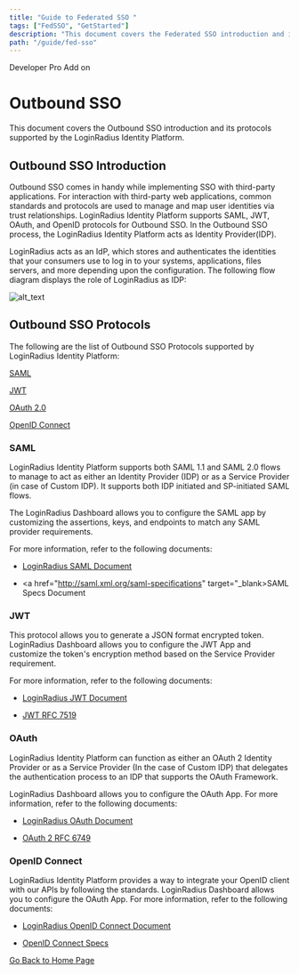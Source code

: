 ```yaml
---
title: "Guide to Federated SSO "
tags: ["FedSSO", "GetStarted"]
description: "This document covers the Federated SSO introduction and its protocols supported by the LoginRadius Identity Platform."
path: "/guide/fed-sso"
---
```


<span class="devloper-premium plan-tag">Developer Pro</span>
<span class="devloper-premium plan-tag">Add on</span>

# Outbound SSO

This document covers the Outbound SSO introduction and its protocols supported by the LoginRadius Identity Platform.

## Outbound SSO Introduction

Outbound SSO comes in handy while implementing SSO with third-party applications. For interaction with third-party web applications, common standards and protocols are used to manage and map user identities via trust relationships. LoginRadius Identity Platform supports SAML, JWT, OAuth, and OpenID protocols for Outbound SSO. In the Outbound SSO process, the LoginRadius Identity Platform acts as Identity Provider(IDP).

LoginRadius acts as an IdP, which stores and authenticates the identities that your consumers use to log in to your systems, applications, files servers, and more depending upon the configuration. The following flow diagram displays the role of LoginRadius as IDP:

![alt_text](images/fed-sso-flow.png "image_tooltip")

## Outbound SSO Protocols

The following are the list of Outbound SSO Protocols supported by LoginRadius Identity Platform:

[SAML](#saml)

[JWT](#jwt)

[OAuth 2.0](#oauth)

[OpenID Connect](#openid-connect)

### SAML

LoginRadius Identity Platform supports both SAML 1.1 and SAML 2.0 flows to manage to act as either an Identity Provider (IDP) or as a Service Provider (in case of Custom IDP). It supports both IDP initiated and SP-initiated SAML flows.

The LoginRadius Dashboard allows you to configure the SAML app by customizing the assertions, keys, and endpoints to match any SAML provider requirements.

For more information, refer to the following documents:

* <a href="https://www.loginradius.com/docs/developer/guide/saml" target="_blank">LoginRadius SAML Document</a>

* <a href="http://saml.xml.org/saml-specifications" target="_blank>SAML Specs Document</a>

### JWT

This protocol allows you to generate a JSON format encrypted token. LoginRadius Dashboard allows you to configure the JWT App and customize the token's encryption method based on the Service Provider requirement.

For more information, refer to the following documents:

* <a href="https://www.loginradius.com/docs/developer/guide/jwt" target="_blank">LoginRadius JWT Document</a>

* <a href="https://tools.ietf.org/html/rfc7519" target="_blank">JWT RFC 7519</a>

### OAuth

LoginRadius Identity Platform can function as either an OAuth 2 Identity Provider or as a Service Provider (In the case of Custom IDP) that delegates the authentication process to an IDP that supports the OAuth Framework.

LoginRadius Dashboard allows you to configure the OAuth App. For more information, refer to the following documents:

* <a href="https://www.loginradius.com/docs/developer/guide/oauth" target="_blank">LoginRadius OAuth Document</a>

* <a href="https://tools.ietf.org/html/rfc6749" target="_blank">OAuth 2 RFC 6749</a>

### OpenID Connect

LoginRadius Identity Platform provides a way to integrate your OpenID client with our APIs by following the standards. LoginRadius Dashboard allows you to configure the OAuth App. For more information, refer to the following documents:

* <a href="https://www.loginradius.com/docs/developer/guide/oidc" target="_blank">LoginRadius OpenID Connect Document</a>

* <a href="https://openid.net/specs/openid-authentication-2_0.html" target="_blank">OpenID Connect Specs</a>



[Go Back to Home Page](/)

